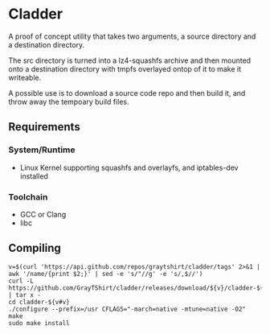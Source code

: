 # Cladder

A proof of concept utility that takes two arguments, a source directory and a destination directory.

The src directory is turned into a lz4-squashfs archive and then mounted onto a destination directory
with tmpfs overlayed ontop of it to make it writeable.

A possible use is to download a source code repo and then build it, and throw away the tempoary build files.

## Requirements

### System/Runtime

- Linux Kernel supporting squashfs and overlayfs, and iptables-dev installed

### Toolchain

- GCC or Clang
- libc

## Compiling

    v=$(curl 'https://api.github.com/repos/graytshirt/cladder/tags' 2>&1 | awk '/name/{print $2;}' | sed -e 's/"//g' -e 's/,$//')
    curl -L https://github.com/GrayTShirt/cladder/releases/download/${v}/cladder-${v#v}.tar.gz | tar x - 
    cd cladder-${v#v}
    ./configure --prefix=/usr CFLAGS="-march=native -mtune=native -O2"
    make
    sudo make install
